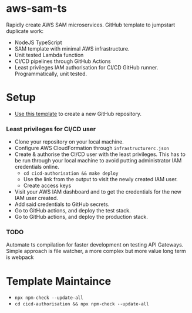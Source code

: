 #  aws-sam-ts

Rapidly create AWS SAM microservices. GitHub template to jumpstart duplicate work:
- NodeJS TypeScript
- SAM template with minimal AWS infrastructure.
- Unit tested Lambda function
- CI/CD pipelines through GitHub Actions
- Least privileges IAM authorisation for CI/CD GitHub runner. Programmatically, unit tested.

# Setup
- [Use this template][use_this_template] to create a new GitHub repository.

### Least privileges for CI/CD user 
- Clone your repository on your local machine.
- Configure AWS CloudFormation through `infrastructurerc.json`
- Create & authorise the CI/CD user with the least privileges. This has to be run through your local machine to avoid putting administrator IAM credentials online.
  - `cd cicd-authorisation && make deploy`
  - Use the link from the output to visit the newly created IAM user.
  - Create access keys
- Visit your AWS IAM dashboard and to get the credentials for the new IAM user created.
- Add said credentials to GitHub secrets.
- Go to GitHub actions, and deploy the test stack.
- Go to GitHub actions, and deploy the production stack.
 
### TODO
Automate ts compilation for faster development on testing API Gateways. Simple approach is file watcher, a more complex but more value long term is webpack

# Template Maintaince
- `npx npm-check --update-all`
- `cd cicd-authorisation && npx npm-check --update-all`

[use_this_template]: https://github.com/rdok/aws-sam-ts/generate
